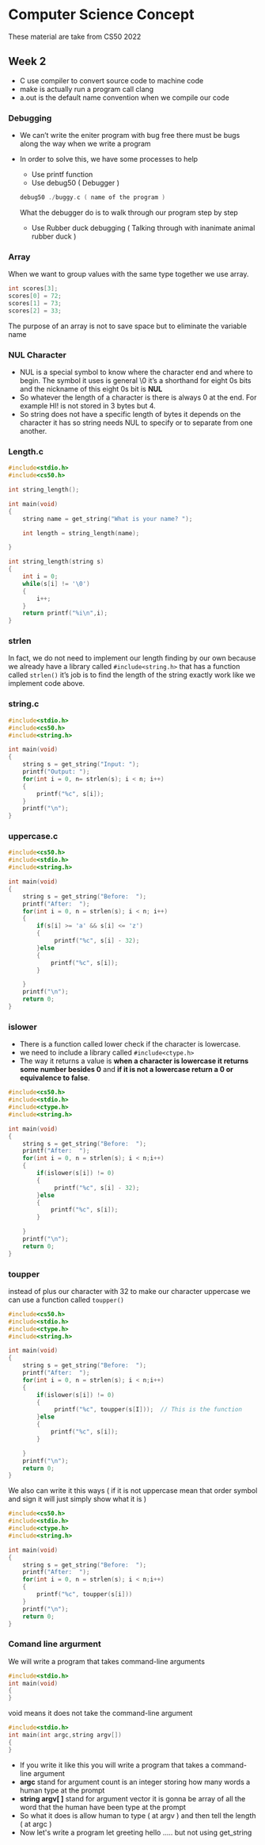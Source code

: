 # Computer Science Concept

These material are take from CS50 2022

## Week 2

- C use compiler to convert source code to machine code
- make is actually run a program call clang
- a.out is the default name convention when we compile our code

### Debugging

- We can’t write the eniter program with bug free there must be bugs along the way when we write a program
- In order to solve this, we have some processes to help

  - Use printf function
  - Use debug50 ( Debugger )

  ```c
  debug50 ./buggy.c ( name of the program )
  ```

  What the debugger do is to walk through our program step by step

  - Use Rubber duck debugging ( Talking through with inanimate animal rubber duck )

### Array

When we want to group values with the same type together we use array.

```c
int scores[3];
scores[0] = 72;
scores[1] = 73;
scores[2] = 33;
```

The purpose of an array is not to save space but to eliminate the variable name

### NUL Character

- NUL is a special symbol to know where the character end and where to begin. The symbol it uses is general \0 it’s a shorthand for eight 0s bits and the nickname of this eight 0s bit is **NUL**
- So whatever the length of a character is there is always 0 at the end. For example HI! is not stored in 3 bytes but 4.
- So string does not have a specific length of bytes it depends on the character it has so string needs NUL to specify or to separate from one another.

### Length.c

```c
#include<stdio.h>
#include<cs50.h>

int string_length();

int main(void)
{
    string name = get_string("What is your name? ");

    int length = string_length(name);

}

int string_length(string s)
{
    int i = 0;
    while(s[i] != '\0')
    {
        i++;
    }
    return printf("%i\n",i);
}
```

### strlen

In fact, we do not need to implement our length finding by our own because we already have a library called `#include<string.h>` that has a function called `strlen()` it’s job is to find the length of the string exactly work like we implement code above.

### string.c

```c
#include<stdio.h>
#include<cs50.h>
#include<string.h>

int main(void)
{
    string s = get_string("Input: ");
    printf("Output: ");
    for(int i = 0, n= strlen(s); i < n; i++)
    {
        printf("%c", s[i]);
    }
    printf("\n");
}
```

### uppercase.c

```c
#include<cs50.h>
#include<stdio.h>
#include<string.h>

int main(void)
{
    string s = get_string("Before:  ");
    printf("After:  ");
    for(int i = 0, n = strlen(s); i < n; i++)
    {
        if(s[i] >= 'a' && s[i] <= 'z')
        {
             printf("%c", s[i] - 32);
        }else
        {
            printf("%c", s[i]);
        }

    }
    printf("\n");
    return 0;
}
```

### islower

- There is a function called lower check if the character is lowercase.
- we need to include a library called `#include<ctype.h>`
- The way it returns a value is **when a character is lowercase it returns some number besides 0** and **if it is not a lowercase return a 0 or equivalence to false**.

```c
#include<cs50.h>
#include<stdio.h>
#include<ctype.h>
#include<string.h>

int main(void)
{
    string s = get_string("Before:  ");
    printf("After:  ");
    for(int i = 0, n = strlen(s); i < n;i++)
    {
        if(islower(s[i]) != 0)
        {
             printf("%c", s[i] - 32);
        }else
        {
            printf("%c", s[i]);
        }

    }
    printf("\n");
    return 0;
}
```

### toupper

instead of plus our character with 32 to make our character uppercase we can use a function called `toupper()`

```C
#include<cs50.h>
#include<stdio.h>
#include<ctype.h>
#include<string.h>

int main(void)
{
    string s = get_string("Before:  ");
    printf("After:  ");
    for(int i = 0, n = strlen(s); i < n;i++)
    {
        if(islower(s[i]) != 0)
        {
             printf("%c", toupper(s[I]));  // This is the function
        }else
        {
            printf("%c", s[i]);
        }

    }
    printf("\n");
    return 0;
}
```

We also can write it this ways ( if it is not uppercase mean that order symbol and sign it will just simply show what it is )

```C
#include<cs50.h>
#include<stdio.h>
#include<ctype.h>
#include<string.h>

int main(void)
{
    string s = get_string("Before:  ");
    printf("After:  ");
    for(int i = 0, n = strlen(s); i < n;i++)
    {
        printf("%c", toupper(s[i]))
    }
    printf("\n");
    return 0;
}
```

### Comand line argurment

We will write a program that takes command-line arguments

```C
#include<stdio.h>
int main(void)
{
}
```

void means it does not take the command-line argument

```C
#include<stdio.h>
int main(int argc,string argv[])
{
}
```

- If you write it like this you will write a program that takes a command-line argument
- **argc** stand for argument count is an integer storing how many words a human type at the prompt
- **string argv[ ]** stand for argument vector it is gonna be array of all the word that the human have been type at the prompt
- So what it does is allow human to type ( at argv ) and then tell the length ( at argc )
- Now let's write a program let greeting hello ..... but not using get_string
